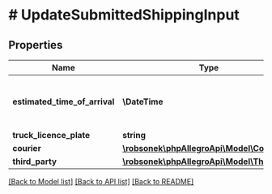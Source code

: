 # # UpdateSubmittedShippingInput

## Properties

Name | Type | Description | Notes
------------ | ------------- | ------------- | -------------
**estimated_time_of_arrival** | **\DateTime** | The estimated date and time of Advance Ship Notice arrival in the warehouse. Provided in [ISO 8601 format](link: https://en.wikipedia.org/wiki/ISO_8601). | [optional]
**truck_licence_plate** | **string** | Vehicle licence plate number. | [optional]
**courier** | [**\robsonek\phpAllegroApi\Model\Courier**](Courier.md) |  | [optional]
**third_party** | [**\robsonek\phpAllegroApi\Model\ThirdParty**](ThirdParty.md) |  | [optional]

[[Back to Model list]](../../README.md#models) [[Back to API list]](../../README.md#endpoints) [[Back to README]](../../README.md)
